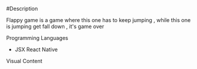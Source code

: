 #Description 

Flappy game is a game where this one has to keep jumping , while this one is jumping get fall down , it's game over 



Programming Languages

<ul>
<li>JSX React Native</li>

</ul>

Visual Content 


